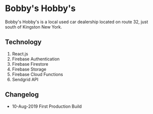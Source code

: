 # Bobby's Hobby's

Bobby's Hobby's is a local used car dealership located on route 32, just south of Kingston New York.

## Technology
1. React.js
2. Firebase Authentication
3. Firebase Firestore
4. Firebase Storage
5. Firebase Cloud Functions
6. Sendgrid API

## Changelog
* 10-Aug-2019 First Production Build
